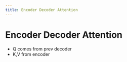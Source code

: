 ```yaml
---
title: Encoder Decoder Attention
---
```


# Encoder Decoder Attention
- Q comes from prev decoder
- K,V from encoder






























